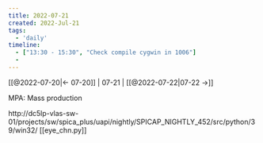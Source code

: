 ```yaml
---
title: 2022-07-21
created: 2022-Jul-21
tags:
  - 'daily'
timeline:
  - ["13:30 - 15:30", "Check compile cygwin in 1006"]
  - 
---
```


[[@2022-07-20|<- 07-20]] | 07-21 | [[@2022-07-22|07-22 ->]]



MPA: Mass production 

http://dc5lp-vlas-sw-01/projects/sw/spica_plus/uapi/nightly/SPICAP_NIGHTLY_452/src/python/39/win32/
[[eye_chn.py]]